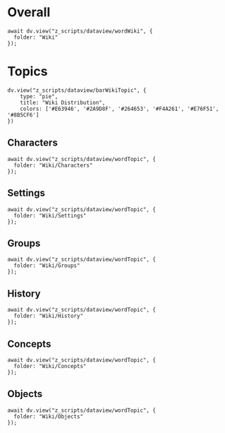 # Overall 
```dataviewjs
await dv.view("z_scripts/dataview/wordWiki", {
  folder: "Wiki"
});
```
# Topics
```dataviewjs
dv.view("z_scripts/dataview/barWikiTopic", {
    type: "pie", 
    title: "Wiki Distribution",
    colors: ['#E63946', '#2A9D8F', '#264653', '#F4A261', '#E76F51', '#8B5CF6']
})
```
## Characters
```dataviewjs
await dv.view("z_scripts/dataview/wordTopic", {
  folder: "Wiki/Characters"
});
```
## Settings
```dataviewjs
await dv.view("z_scripts/dataview/wordTopic", {
  folder: "Wiki/Settings"
});
```
## Groups
```dataviewjs
await dv.view("z_scripts/dataview/wordTopic", {
  folder: "Wiki/Groups"
});
```
## History
```dataviewjs
await dv.view("z_scripts/dataview/wordTopic", {
  folder: "Wiki/History"
});
```
## Concepts
```dataviewjs
await dv.view("z_scripts/dataview/wordTopic", {
  folder: "Wiki/Concepts"
});
```
## Objects
```dataviewjs
await dv.view("z_scripts/dataview/wordTopic", {
  folder: "Wiki/Objects"
});
```
